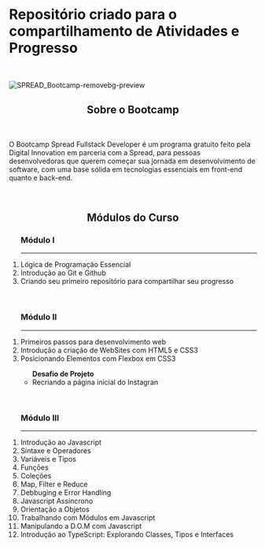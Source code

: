 
<h1> Repositório criado para o compartilhamento de Atividades e Progresso</h1>
<br>

 ![SPREAD_Bootcamp-removebg-preview](https://user-images.githubusercontent.com/74883711/173962009-f040888b-e0c9-4bc1-bcd9-975d8bedee86.png)
<br>

<div align="center">
<h2> Sobre o Bootcamp </h2>
</div>
<br>
<p>
 O Bootcamp Spread Fullstack Developer é um programa gratuito feito pela Digital Innovation em parceria com a Spread, para pessoas desenvolvedoras que querem começar sua jornada em desenvolvimento de software, com uma base sólida em tecnologias essenciais em front-end quanto e back-end.
</p>
<br>

<div align="center">
<h2> Módulos do Curso </h2>
</div>

<ol>
 <h3>Módulo I</h3>
 <hr>
 <li>Lógica de Programação Essencial</li>
 <li>Introdução ao Git e Github</li>
 <li>Criando seu primeiro repositório para compartilhar seu progresso</li>
</ol>
 <br>
<ol>
 <h3>Módulo II</h3>
 <hr>
 <li>Primeiros passos para desenvolvimento web</li>
 <li>Introdução a criação de WebSites com HTML5 e CSS3</li>
 <li>Posicionando Elementos com Flexbox em CSS3</li>
 <ul>
  <span><strong>Desafio de Projeto</strong></span>
  <li>Recriando a página inicial do Instagran</li>
 </ul>
 </ol>
 <br>
 <ol>
 <h3>Módulo III</h3>
 <hr>
 <li>Introdução ao Javascript</li>
 <li>Sintaxe e Operadores</li>
 <li>Variáveis e Tipos</li>
 <li>Funções</li>
 <li>Coleções</li>
 <li>Map, Filter e Reduce</li>
 <li>Debbuging e Error Handling</li>
 <li>Javascript Assíncrono</li>
 <li>Orientação a Objetos</li>
 <li>Trabalhando com Módulos em Javascript</li>
 <li>Manipulando a D.O.M com Javascript</li>
 <li>Introdução ao TypeScript: Explorando Classes, Tipos e Interfaces</li>
</ol>


